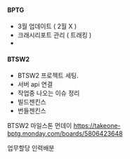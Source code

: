 



#### BPTG
 - 3월 업데이트 ( 2월 X )
 - 크래시리포트 관리 ( 트래킹 )
 - 


#### BTSW2
- BTSW2 프로젝트 세팅.
 - 서버 api 연결
 - 작업중 나오는 이슈 정리
 - 빌드젠킨스
 - 번들젠킨스

BTSW2 마일스톤 먼데이
https://takeone-bptg.monday.com/boards/5806423648



업무할당
인력배분 

